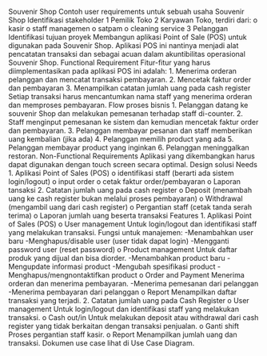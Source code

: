 Souvenir Shop
Contoh user requirements untuk sebuah usaha  Souvenir Shop
Identifikasi stakeholder
	1	Pemilik Toko
	2	Karyawan Toko, terdiri dari:
		o	kasir
		o	staff managemen
		o	satpam
		o	cleaning service
	3	Pelanggan
Identifikasi tujuan proyek
	Membangun aplikasi Point of Sale (POS) untuk digunakan pada Souvenir Shop. Aplikasi POS ini nantinya menjadi alat pencatatan transaksi dan sebagai acuan dalam akuntibilitas operasional Souvenir Shop.
Functional Requirement
	Fitur-fitur yang harus diimplementasikan pada aplikasi POS ini adalah:
	1.	Menerima orderan pelanggan dan mencatat transaksi pembayaran.
	2.	Mencetak faktur order dan pembayaran
	3.	Menampilkan catatan jumlah uang pada cash register
	Setiap transaksi harus mencantumkan nama staff yang menerima orderan dan memproses pembayaran.
Flow proses bisnis
	1.	Pelanggan datang ke souvenir Shop dan melakukan pemesanan terhadap staff di-counter.
	2.	Staff menginput pemesanan ke sistem dan kemudian mencetak faktur order dan pembayaran.
	3.	Pelanggan membayar pesanan dan staff memberikan uang kembalian (jika ada)
	4.	Pelanggan memilih product yang ada
	5.	Pelanggan membayar product yang inginkan
	6.	Pelanggan meninggalkan restoran.
Non-Functional Requirements
	Aplikasi yang dikembangkan harus dapat digunakan dengan touch screen secara optimal.
Design solusi
Needs
	1.	Aplikasi Point of Sales (POS)
		o	identifikasi staff (berarti ada sistem login/logout)
		o	input order
		o	cetak faktur order/pembayaran
		o	Laporan tansaksi
	2.	Catatan jumlah uang pada cash register
		o	Deposit (menambah uang ke cash register bukan melalui proses pembayaran)
		o	Withdrawal (mengambil uang dari cash register)
		o	Pergantian staff (cetak tanda serah terima)
		o	Laporan jumlah uang beserta transaksi
Features
	1.	Aplikasi Point of Sales (POS)
		o	User management
			Untuk login/logout dan identifikasi staff yang melakukan transaksi.
		Fungsi untuk manajemen:
			-Menambahkan user baru
			-Menghapus/disable user (user tidak dapat login)
			-Mengganti password user (reset password)
		o	Product management
			Untuk daftar produk yang dijual dan bisa diorder.
			-Menambahkan product baru
			-Mengupdate informasi product
			-Mengubah spesifikasi product
			-Menghapus/mengnontaktifkan product
		o	Order and Payment
			Menerima orderan dan menerima pembayaran.
			-Menerima pemesanan dari pelanggan
			-Menerima pembayaran dari pelanggan
		o	Report
	Menampilkan daftar transaksi yang terjadi.
	2.	Catatan jumlah uang pada Cash Register
		o	User management
			Untuk login/logout dan identifikasi staff yang melakukan transaksi.
		o	Cash out/in
			Untuk melakukan deposit atau withdrawal dari cash register yang tidak berkaitan dengan transaksi penjualan.
		o	Ganti shift
			Proses pergantian staff kasir.
		o	Report
			Menampilkan jumlah uang dan transaksi.
			Dokumen use case lihat di Use Case Diagram.
